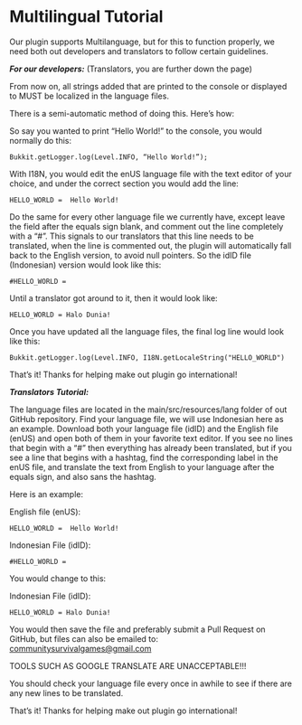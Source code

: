 Multilingual Tutorial
=====
Our plugin supports Multilanguage, but for this to function properly, we need both out developers and translators to follow certain guidelines.

***For our developers:***  (Translators, you are further down the page)

From now on, all strings added that are printed to the console or displayed to MUST be localized in the language files.

There is a semi-automatic method of doing this.  Here’s how:

So say you wanted to print “Hello World!” to the console, you would normally do this:

```Bukkit.getLogger.log(Level.INFO, “Hello World!”);```

With I18N, you would edit the enUS language file with the text editor of your choice, and under the correct section you would add the line:

```HELLO_WORLD =  Hello World!```

Do the same for every other language file we currently have, except leave the field after the equals sign blank, and comment out the line completely with a “#”.  This signals to our translators that this line needs to be translated, when the line is commented out, the plugin will automatically fall back to the English version, to avoid null pointers.  So the idID file (Indonesian) version would look like this:

```#HELLO_WORLD = ```

Until a translator got around to it, then it would look like:

```HELLO_WORLD = Halo Dunia!```

Once you have updated all the language files, the final log line would look like this:

```Bukkit.getLogger.log(Level.INFO, I18N.getLocaleString("HELLO_WORLD")```

That’s it!  Thanks for helping make out plugin go international!


***Translators Tutorial:***

The language files are located in the main/src/resources/lang folder of out GitHub repository.  Find your language file, we will use Indonesian here as an example.  Download both your language file (idID) and the English file (enUS) and open both of them in your favorite text editor.  If you see no lines that begin with a “#” then everything has already been translated, but if you see a line that begins with a hashtag, find the corresponding label in the enUS file, and translate the text from English to your language after the equals sign, and also sans the hashtag.

Here is an example:

English file (enUS):

```HELLO_WORLD =  Hello World!```
 
Indonesian File (idID):

```#HELLO_WORLD = ```

You would change to this:

Indonesian File (idID):

```HELLO_WORLD = Halo Dunia!```

You would then save the file and preferably submit a Pull Request on GitHub, but files can also be emailed to: communitysurvivalgames@gmail.com

TOOLS SUCH AS GOOGLE TRANSLATE ARE UNACCEPTABLE!!!

You should check your language file every once in awhile to see if there are any new lines to be translated.

That’s it!  Thanks for helping make out plugin go international!


